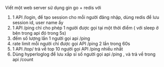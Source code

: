 Viết một web server sử dụng gin go + redis với
1. 1 API /login, để tạo session cho mỗi người đăng nhập, dùng redis để lưu session id, user name ấy
2. 1 API /ping chỉ cho phép 1 người được gọi tại một thời điểm ( với sleep ở bên trong api đó trong 5s)
3. đếm số lượng lần 1 người gọi api /ping
4. rate limit mỗi người chỉ được gọi API /ping 2 lần trong 60s
5. 1 API /top/ trả về top 10 người gọi API /ping nhiều nhất
6. Dùng hyperloglog để lưu xấp sỉ số người gọi api /ping , và trả về trong api /count
